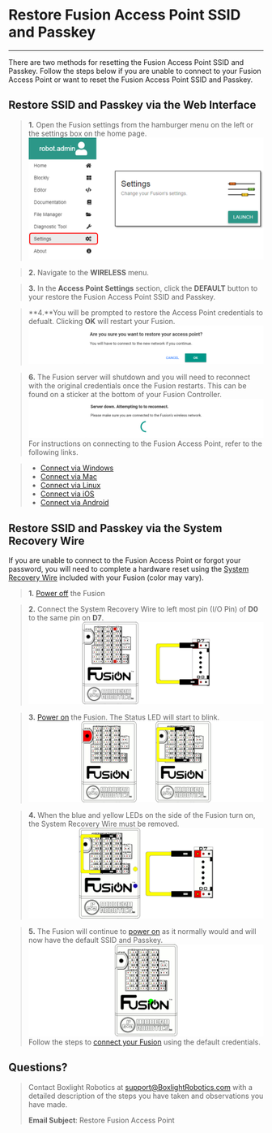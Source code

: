 # **Restore Fusion Access Point SSID and Passkey**
-----
There are two methods for resetting the Fusion Access Point SSID and Passkey. Follow the steps below if you are unable to connect to your Fusion Access Point or want to reset the Fusion Access Point SSID and Passkey. 
## **Restore SSID and Passkey via the Web Interface**
>**1.** Open the Fusion settings from the hamburger menu on the left or the settings box on the home page.
![](img/Web/settings.PNG)

>**2.** Navigate to the **WIRELESS** menu.

>**3.** In the **Access Point Settings** section, click the **DEFAULT** button to your restore the Fusion Access Point SSID and Passkey. 

>**4.**You will be prompted to restore the Access Point credentials to defualt. Clicking **OK** will restart your Fusion.
![](img/Web/WiFiSettings/Alert_Restore.PNG)

>**6.** The Fusion server will shutdown and you will need to reconnect with the original credentials once the Fusion restarts. This can be found on a sticker at the bottom of your Fusion Controller.
![](img/Web/WiFiSettings/ServerDown.PNG)
>For instructions on connecting to the Fusion Access Point, refer to the following links.

>* [Connect via Windows](AP_Windows.md)  
>* [Connect via Mac](AP_Mac.md)
>* [Connect via Linux](AP_Linux.md)  
>* [Connect via iOS](AP_iOS.md)  
>* [Connect via Android](AP_Android.md)

## **Restore SSID and Passkey via the System Recovery Wire**
If you are unable to connect to the Fusion Access Point or forgot your password, you will need to complete a hardware reset using the [System Recovery Wire](img/Web/WiFiSettings/System_Restore_Wire.png) included with your Fusion (color may vary).

>**1.** [Power off](Power_Off.md) the Fusion

>**2.** Connect the System Recovery Wire to left most pin (I/O Pin) of **D0** to the same pin on **D7**.
![](img/Web/WiFiSettings/SRW_connect.png)

>**3.** [Power on](Power_On.md) the Fusion. The Status LED will start to blink.
![](img/Web/WiFiSettings/power_on.gif)

>**4.** When the blue and yellow LEDs on the side of the Fusion turn on, the System Recovery Wire must be removed.
![](img/Web/WiFiSettings/LEDs.gif)

>**5.** The Fusion will continue to [power on](Power_On.md) as it normally would and will now have the default SSID and Passkey.
![](img/Power/Fusion_Status_LED.gif)
Follow the steps to [connect your Fusion](AP_Find.md) using the default credentials.

## **Questions?**
>Contact Boxlight Robotics at [support@BoxlightRobotics.com](mailto:support@BoxlightRobotics.com) with a detailed description of the steps you have taken and observations you have made.
>
>**Email Subject**: Restore Fusion Access Point 